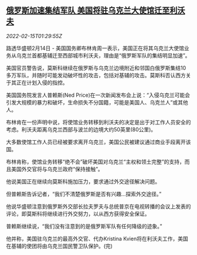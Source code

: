 <!--1644888663000-->
[俄罗斯加速集结军队 美国将驻乌克兰大使馆迁至利沃夫](https://cn.reuters.com/article/russia-deployment-usa-actions-0214-mon-idCNKBS2KK03P)
------

<div><i>2022-02-15T01:29:55Z</i></div><p>路透华盛顿2月14日 - 美国国务卿布林肯周一表示，美国正在将其乌克兰大使馆业务从乌克兰首都基辅迁至西部城市利沃夫，理由是“俄罗斯军队的集结明显加速”。</p><p>美国官员警告说，莫斯科继续在俄罗斯与乌克兰边境附近和邻国白俄罗斯集结10多万军队，并随时可能发动破坏性的攻击，包括对基辅的攻击。莫斯科否认西方关于其正在计划入侵的指控。</p><p>美国国务院发言人普赖斯(Ned Price)在一次新闻发布会上说：“入侵乌克兰可能会引发大规模的暴力和破坏，生命损失不分国籍，可能是美国人、乌克兰人”或其他人。</p><p>布林肯在一份声明中说，将使馆业务转移到利沃夫的决定是出于对工作人员安全的考虑。利沃夫距离乌克兰西部与波兰的边境大约50英里(80公里)。</p><p>大多数使馆工作人员已经被要求离开乌克兰，美国公民被建议通过商业手段离开该国。</p><p>布林肯称，使馆业务转移“绝不会”破坏美国对乌克兰“主权和领土完整”的支持，而且美国外交官将与乌克兰政府“保持接触”。</p><p>他说美国正在继续向莫斯科施加压力，要求通过外交途径解决问题。</p><p>但普赖斯告诉记者，“我们不清楚俄罗斯是否有兴趣...探索外交途径。”</p><p>他说华盛顿注意到俄罗斯外交部长拉夫罗夫与总统普京在电视转播的会议上发表的评论，即莫斯科将继续进行外交努力，以从西方获得安全保证。</p><p>普赖斯继续说，“我们没有注意到的是俄罗斯军队有任何降级的迹象。”</p><p>他并称，美国驻乌克兰的最高外交官、代办Kristina Kvien将在利沃夫工作，美国在基辅的使团将由乌克兰国民警卫队保护。(完)</p>
